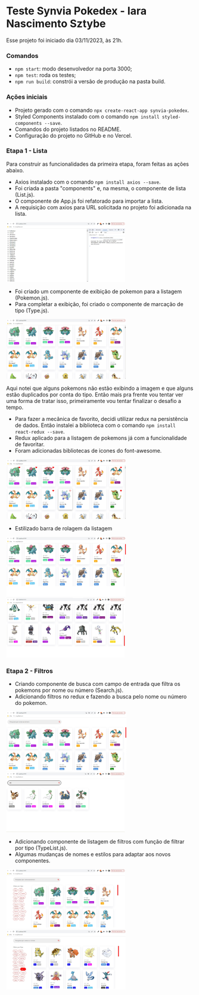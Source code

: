 # Teste Synvia Pokedex - Iara Nascimento Sztybe

Esse projeto foi iniciado dia 03/11/2023, às 21h.

### Comandos

- `npm start`: modo desenvolvedor na porta 3000;
- `npm test`: roda os testes;
- `npm run build`: constrói a versão de produção na pasta build.

### Ações iniciais

- Projeto gerado com o comando `npx create-react-app synvia-pokedex`.
- Styled Components instalado com o comando `npm install styled-components --save`.
- Comandos do projeto listados no README.
- Configuração do projeto no GitHub e no Vercel.

### Etapa 1 - Lista

Para construir as funcionalidades da primeira etapa, foram feitas as ações abaixo.

- Axios instalado com o comando `npm install axios --save`.
- Foi criada a pasta "components" e, na mesma, o componente de lista (List.js).
- O componente de App.js foi refatorado para importar a lista.
- A requisição com axios para URL solicitada no projeto foi adicionada na lista.

<img src="./prints/1.jpg" height="160" />

- Foi criado um componente de exibição de pokemon para a listagem (Pokemon.js).
- Para completar a exibição, foi criado o componente de marcação de tipo (Type.js).

<img src="./prints/2.jpg" height="160" />

Aqui notei que alguns pokemons não estão exibindo a imagem e que alguns estão duplicados por conta do tipo. Então mais pra frente vou tentar ver uma forma de tratar isso, primeiramente vou tentar finalizar o desafio a tempo.

- Para fazer a mecânica de favorito, decidi utilizar redux na persistência de dados. Então instalei a biblioteca com o comando `npm install react-redux --save`.
- Redux aplicado para a listagem de pokemons já com a funcionalidade de favoritar.
- Foram adicionadas bibliotecas de icones do font-awesome.

<img src="./prints/3.jpg" height="160" />

- Estilizado barra de rolagem da listagem

<img src="./prints/4.jpg" height="160" />
<img src="./prints/5.jpg" height="160" />

### Etapa 2 - Filtros

- Criando componente de busca com campo de entrada que filtra os pokemons por nome ou número (Search.js).
- Adicionando filtros no redux e fazendo a busca pelo nome ou número do pokemon.

<img src="./prints/6.jpg" height="160" />
<img src="./prints/7.jpg" height="160" />

- Adicionando componente de listagem de filtros com função de filtrar por tipo (TypeList.js).
- Algumas mudanças de nomes e estilos para adaptar aos novos componentes.

<img src="./prints/8.jpg" height="160" />
<img src="./prints/9.jpg" height="160" />
